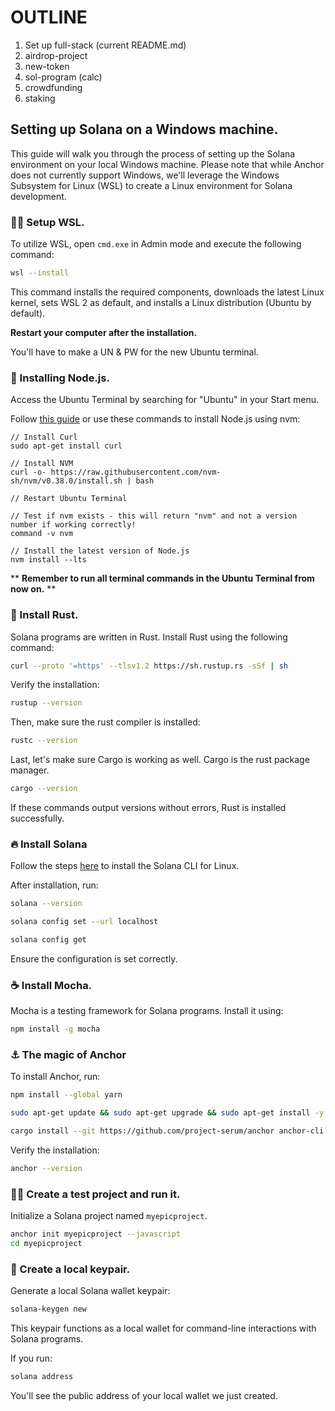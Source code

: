 # OUTLINE
1. Set up full-stack (current README.md)
2. airdrop-project
3. new-token
4. sol-program (calc)
5. crowdfunding
6. staking

## Setting up Solana on a Windows machine.

This guide will walk you through the process of setting up the Solana environment on your local Windows machine. Please note that while Anchor does not currently support Windows, we'll leverage the Windows Subsystem for Linux (WSL) to create a Linux environment for Solana development.

### 👩‍💻 Setup WSL.

To utilize WSL, open `cmd.exe` in Admin mode and execute the following command:

```bash
wsl --install
```

This command installs the required components, downloads the latest Linux kernel, sets WSL 2 as default, and installs a Linux distribution (Ubuntu by default). 

**Restart your computer after the installation.**

You'll have to make a UN & PW for the new Ubuntu terminal.

### 📀 Installing Node.js.
Access the Ubuntu Terminal by searching for "Ubuntu" in your Start menu. 

Follow [this guide](https://learn.microsoft.com/en-us/windows/dev-environment/javascript/nodejs-on-wsl) or use these commands to install Node.js using nvm:

```
// Install Curl
sudo apt-get install curl

// Install NVM
curl -o- https://raw.githubusercontent.com/nvm-sh/nvm/v0.38.0/install.sh | bash

// Restart Ubuntu Terminal

// Test if nvm exists - this will return "nvm" and not a version number if working correctly!
command -v nvm

// Install the latest version of Node.js
nvm install --lts
```

**
**Remember to run all terminal commands in the Ubuntu Terminal from now on.**
**

### 🦀 Install Rust.

Solana programs are written in Rust. Install Rust using the following command:

```bash
curl --proto '=https' --tlsv1.2 https://sh.rustup.rs -sSf | sh
```

Verify the installation:

```bash
rustup --version
```

Then, make sure the rust compiler is installed:

```bash
rustc --version
```

Last, let's make sure Cargo is working as well. Cargo is the rust package manager.

```bash
cargo --version
```

If these commands output versions without errors, Rust is installed successfully.

### 🔥 Install Solana

Follow the steps [here](https://docs.solana.com/cli/install-solana-cli-tools#use-solanas-install-tool) to install the Solana CLI for Linux. 

After installation, run:

```bash
solana --version
```

```bash
solana config set --url localhost
```

```bash
solana config get
```

Ensure the configuration is set correctly.

### ☕️ Install Mocha.

Mocha is a testing framework for Solana programs. Install it using:

```bash
npm install -g mocha
```

### ⚓️ The magic of Anchor

To install Anchor, run:

```bash
npm install --global yarn
```

```bash
sudo apt-get update && sudo apt-get upgrade && sudo apt-get install -y pkg-config build-essential libudev-dev libssl-dev
```

```bash
cargo install --git https://github.com/project-serum/anchor anchor-cli --locked
```

Verify the installation:

```bash
anchor --version
```

### 🏃‍♂️ Create a test project and run it.

Initialize a Solana project named `myepicproject`.

```bash
anchor init myepicproject --javascript
cd myepicproject
```

### 🔑 Create a local keypair.

Generate a local Solana wallet keypair:

```bash
solana-keygen new
```

This keypair functions as a local wallet for command-line interactions with Solana programs. 

If you run:

```bash
solana address
```

 You'll see the public address of your local wallet we just created.
